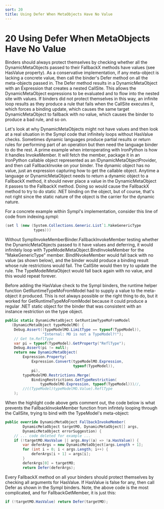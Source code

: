 ```yaml
---
sort: 20
title: Using Defer When MetaObjects Have No Value
---
```


# 20 Using Defer When MetaObjects Have No Value

Binders should always protect themselves by checking whether all the DynamicMetaObjects passed to their FallbackX methods have values (see HasValue property). As a conservative implementation, if any meta-object is lacking a concrete value, then call the binder's Defer method on all the meta-objects passed in. The Defer method results in a DynamicMetaObject with an Expression that creates a nested CallSite. This allows the DynamicMetaObject expressions to be evaluated and to flow into the nested site with values. If binders did not protect themselves in this way, an infinite loop results as they produce a rule that fails when the CallSite executes it, which forces a binding update, which causes the same target DynamicMetaObject to fallback with no value, which causes the binder to produce a bad rule, and so on.

Let's look at why DynamicMetaObjects might not have values and then look at a real situation in the Sympl code that infinitely loops without HasValue checks. Sometimes dynamic languages produce partial results or return rules for performing part of an operation but then need the language binder to do the rest. A prime example when interoperating with IronPython is how it handles InvokeMember. It will fetch the member, package it in an IronPython callable object represented as an IDynamicMetaObjectProvider, and then call FallbackInvoke on your binder. The dynamic object has no value, just an expression capturing how to get the callable object. Anytime a language or DynamicMetaObject needs to return a dynamic object to a FallbackX method, it should never place a value in the DynamicMetaObject it passes to the FallbackX method. Doing so would cause the FallbackX method to try to do static .NET binding on the object, but of course, that's not right since the static nature of the object is the carrier for the dynamic nature.

For a concrete example within Sympl's implementation, consider this line of code from indexing.sympl:

``` csharp
(set l (new (System.Collections.Generic.List`1.MakeGenericType 
             types)))
```

Without SymplInvokeMemberBinder.FallbackInvokeMember testing whether the DynamicMetaObjects passed to it have values and deferring, it would infinitely loop with TypeModelMetaObject.BindInvokeMember for the "MakeGenericType" member. BindINvokeMember would fall back with no value (as shown below), and the binder would produce a binding result whose rule restrictions would fail. The CallSite would then try to update the rule. The TypeModelMetaObject would fall back again with no value, and this would repeat forever.

Before adding the HasValue check to the Sympl binders, the runtime helper function GetRuntimeTypeMoFromModel had to supply a value to the meta-object it produced. This is not always possible or the right thing to do, but it worked for GetRuntimeTypeMoFromModel because it could produce a regular .NET static object for the binder that was consistent with an instance restriction on the type object.

``` csharp
public static DynamicMetaObject GetRuntimeTypeMoFromModel
   (DynamicMetaObject typeModelMO) {
    Debug.Assert((typeModelMO.LimitType == typeof(TypeModel)),
                 "Internal: MO is not a TypeModel?!");
    // Get tm.ReflType
    var pi = typeof(TypeModel).GetProperty("ReflType");
    Debug.Assert(pi != null);
    return new DynamicMetaObject(
        Expression.Property(
            Expression.Convert(typeModelMO.Expression, 
                               typeof(TypeModel)),
            pi),
        typeModelMO.Restrictions.Merge(
            BindingRestrictions.GetTypeRestriction(
                typeModelMO.Expression, typeof(TypeModel)))//,
        //((TypeModel)typeModelMO.Value).ReflType
    );
```

When the highlight code above gets comment out, the code below is what prevents the FallbackInvokeMember function from infintely looping through the CallSite, trying to bind with the TypeModel's meta-object:

``` csharp
public override DynamicMetaObject FallbackInvokeMember(
        DynamicMetaObject targetMO, DynamicMetaObject[] args,
        DynamicMetaObject errorSuggestion) {
    // ... code deleted for example ...
    if (!targetMO.HasValue || args.Any((a) => !a.HasValue)) {
        var deferArgs = new DynamicMetaObject[args.Length + 1];
        for (int i = 0; i < args.Length; i++) {
            deferArgs[i + 1] = args[i];
        }
        deferArgs[0] = targetMO;
        return Defer(deferArgs);
```

Every FallbackX method on all your binders should protect themselves by checking all arguments for HasValue. If HasValue is false for any, then call Defer as shown in the Sympl binders. Note, the above code is the most complicated, and for FallbackGetMember, it is just this:

``` csharp
if (!targetMO.HasValue) return Defer(targetMO);
```

